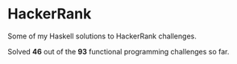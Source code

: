 # HackerRank

Some of my Haskell solutions to HackerRank challenges.

Solved **46** out of the **93** functional programming challenges so far.